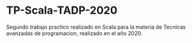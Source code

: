# TP-Scala-TADP-2020
Segundo trabajo practico realizado en Scala para la materia de Tecnicas avanzadas de programacion, realizado en el año 2020.
